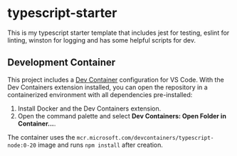 # typescript-starter
This is my typescript starter template that includes jest for testing, eslint for linting, winston for logging and has some helpful scripts for dev.

## Development Container

This project includes a [Dev Container](https://containers.dev/) configuration for VS Code. With the Dev Containers extension installed, you can open the repository in a containerized environment with all dependencies pre-installed:

1. Install Docker and the Dev Containers extension.
2. Open the command palette and select **Dev Containers: Open Folder in Container...**.

The container uses the `mcr.microsoft.com/devcontainers/typescript-node:0-20` image and runs `npm install` after creation.

